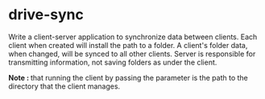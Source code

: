 # drive-sync
Write a client-server application to synchronize data between clients. Each client when created will install the path to a folder. A client's folder data, when changed, will be synced to all other clients. Server is responsible for transmitting information, not saving folders as under the client.


<b>Note : </b> that running the client by passing the parameter is the path to the directory that the client manages. <br />


